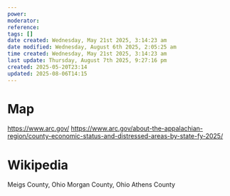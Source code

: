```yaml
---
power: 
moderator: 
reference: 
tags: []
date created: Wednesday, May 21st 2025, 3:14:23 am
date modified: Wednesday, August 6th 2025, 2:05:25 am
time created: Wednesday, May 21st 2025, 3:14:23 am
last update: Thursday, August 7th 2025, 9:27:16 pm
created: 2025-05-20T23:14
updated: 2025-08-06T14:15
---
```


# Map

https://www.arc.gov/
https://www.arc.gov/about-the-appalachian-region/county-economic-status-and-distressed-areas-by-state-fy-2025/


# Wikipedia

Meigs County, Ohio
Morgan County, Ohio
Athens County